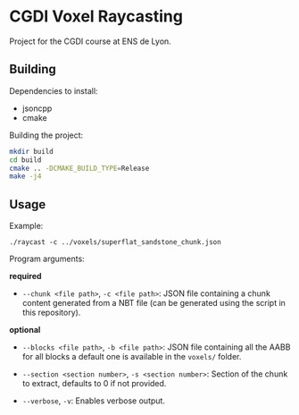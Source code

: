 # CGDI Voxel Raycasting

Project for the CGDI course at ENS de Lyon.

## Building

Dependencies to install:
- jsoncpp
- cmake

Building the project:
```sh
mkdir build
cd build
cmake .. -DCMAKE_BUILD_TYPE=Release
make -j4
```

## Usage

Example:
```
./raycast -c ../voxels/superflat_sandstone_chunk.json
```

Program arguments:

**required**
* `--chunk <file path>`, `-c <file path>`: JSON file containing a chunk content generated from a NBT file (can be generated using the script in this repository).

**optional**
* `--blocks <file path>`, `-b <file path>`: JSON file containing all the AABB for all blocks a default one is available in the `voxels/` folder.

* `--section <section number>`, `-s <section number>`: Section of the chunk to extract, defaults to 0 if not provided.

* `--verbose`, `-v`: Enables verbose output.

